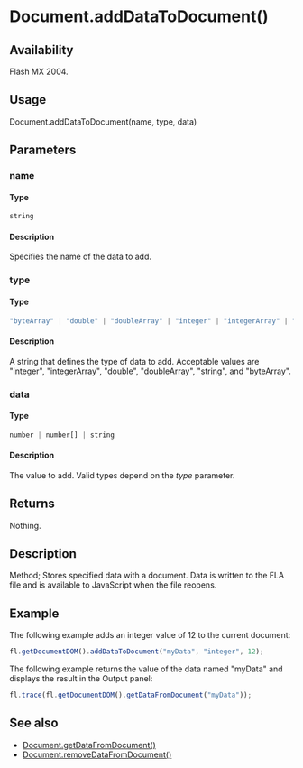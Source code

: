 # Document.addDataToDocument()

## Availability

Flash MX 2004.

## Usage

Document.addDataToDocument(name, type, data)

## Parameters

### **name**

#### Type

```typescript
string
```

#### Description

Specifies the name of the data to add.

### **type**

#### Type

```typescript
"byteArray" | "double" | "doubleArray" | "integer" | "integerArray" | "string"
```

#### Description

A string that defines the type of data to add. Acceptable values are "integer", "integerArray", "double", "doubleArray", "string", and "byteArray".

### **data**

#### Type

```typescript
number | number[] | string
```

#### Description

The value to add. Valid types depend on the *type* parameter.

## Returns

Nothing.

## Description

Method; Stores specified data with a document. Data is written to the FLA file and is available to JavaScript when the file reopens.

## Example

The following example adds an integer value of 12 to the current document:

```javascript
fl.getDocumentDOM().addDataToDocument("myData", "integer", 12);
```

The following example returns the value of the data named "myData" and displays the result in the Output panel:

```javascript
fl.trace(fl.getDocumentDOM().getDataFromDocument("myData"));
```

## See also

- [Document.getDataFromDocument()](../Document_object/Document76.md)
- [Document.removeDataFromDocument()](../Document_object/Document250.md)
